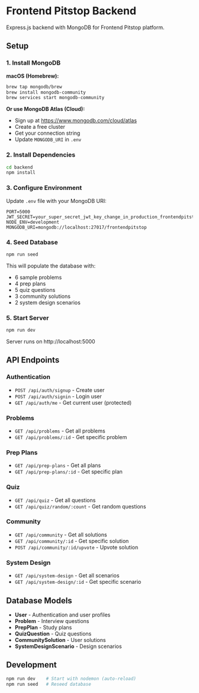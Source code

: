 # Frontend Pitstop Backend

Express.js backend with MongoDB for Frontend Pitstop platform.

## Setup

### 1. Install MongoDB

**macOS (Homebrew):**
```bash
brew tap mongodb/brew
brew install mongodb-community
brew services start mongodb-community
```

**Or use MongoDB Atlas (Cloud):**
- Sign up at https://www.mongodb.com/cloud/atlas
- Create a free cluster
- Get your connection string
- Update `MONGODB_URI` in `.env`

### 2. Install Dependencies
```bash
cd backend
npm install
```

### 3. Configure Environment
Update `.env` file with your MongoDB URI:
```
PORT=5000
JWT_SECRET=your_super_secret_jwt_key_change_in_production_frontendpitstop_2025
NODE_ENV=development
MONGODB_URI=mongodb://localhost:27017/frontendpitstop
```

### 4. Seed Database
```bash
npm run seed
```

This will populate the database with:
- 6 sample problems
- 4 prep plans
- 5 quiz questions
- 3 community solutions
- 2 system design scenarios

### 5. Start Server
```bash
npm run dev
```

Server runs on http://localhost:5000

## API Endpoints

### Authentication
- `POST /api/auth/signup` - Create user
- `POST /api/auth/signin` - Login user
- `GET /api/auth/me` - Get current user (protected)

### Problems
- `GET /api/problems` - Get all problems
- `GET /api/problems/:id` - Get specific problem

### Prep Plans
- `GET /api/prep-plans` - Get all plans
- `GET /api/prep-plans/:id` - Get specific plan

### Quiz
- `GET /api/quiz` - Get all questions
- `GET /api/quiz/random/:count` - Get random questions

### Community
- `GET /api/community` - Get all solutions
- `GET /api/community/:id` - Get specific solution
- `POST /api/community/:id/upvote` - Upvote solution

### System Design
- `GET /api/system-design` - Get all scenarios
- `GET /api/system-design/:id` - Get specific scenario

## Database Models

- **User** - Authentication and user profiles
- **Problem** - Interview questions
- **PrepPlan** - Study plans
- **QuizQuestion** - Quiz questions
- **CommunitySolution** - User solutions
- **SystemDesignScenario** - Design scenarios

## Development

```bash
npm run dev    # Start with nodemon (auto-reload)
npm run seed   # Reseed database
```

